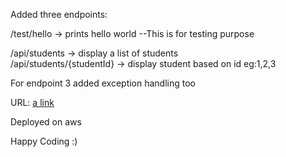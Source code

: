 Added three endpoints:

/test/hello -> prints hello world  --This is for testing purpose

/api/students -> display a list of students    
/api/students/{studentId}  -> display student based on id eg:1,2,3

For endpoint 3 added exception handling too

URL: [a link](http://ec2-52-64-82-46.ap-southeast-2.compute.amazonaws.com:8080/api/students)

Deployed on aws

Happy Coding :)
